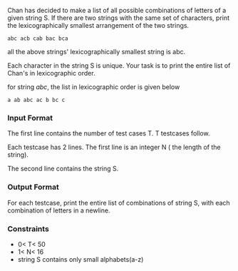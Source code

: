 Chan has decided to make a list of all possible combinations of letters of a given string S. If there are two strings with the same set of characters, print the lexicographically smallest arrangement of the two strings.
```
abc acb cab bac bca
```
all the above strings' lexicographically smallest string is abc.

Each character in the string S is unique. Your task is to print the entire list of Chan's in lexicographic order.

for string *abc*, the list in lexicographic order is given below
```
a ab abc ac b bc c
```
### Input Format 

The first line contains the number of test cases T. T testcases follow. 

Each testcase has 2 lines. The first line is an integer N ( the length of the string). 

The second line contains the string S.

### Output Format 
For each testcase, print the entire list of combinations of string S, with each combination of letters in a newline.

### Constraints 

* 0< T< 50 
* 1< N< 16 
* string S contains only small alphabets(a-z)
